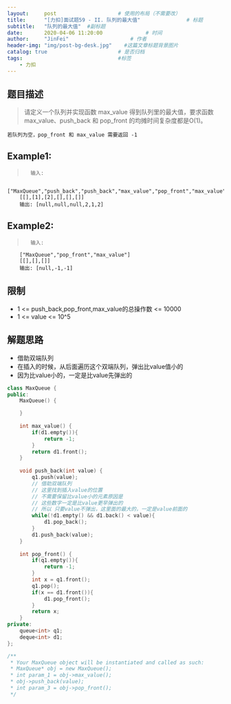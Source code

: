 ```yaml
---
layout:     post                    # 使用的布局（不需要改） 
title:      "[力扣]面试题59 - II. 队列的最大值"               # 标题  
subtitle:   "队列的最大值"  #副标题 
date:       2020-04-06 11:20:00              # 时间 
author:     "JinFei"                    # 作者 
header-img: "img/post-bg-desk.jpg"    #这篇文章标题背景图片 
catalog: true                       # 是否归档 
tags:                               #标签     
    - 力扣
---
```


## 题目描述
>   请定义一个队列并实现函数 max_value 得到队列里的最大值，要求函数max_value、push_back 和 pop_front 的均摊时间复杂度都是O(1)。

    若队列为空，pop_front 和 max_value 需要返回 -1

## Example1:
 
>       输入: 
        ["MaxQueue","push_back","push_back","max_value","pop_front","max_value"]
        [[],[1],[2],[],[],[]]
        输出: [null,null,null,2,1,2]

## Example2:
 
>       输入: 
        ["MaxQueue","pop_front","max_value"]
        [[],[],[]]
        输出: [null,-1,-1]



## 限制
- 1 <= push_back,pop_front,max_value的总操作数 <= 10000
- 1 <= value <= 10^5


## 解题思路
- 借助双端队列
- 在插入的时候，从后面遍历这个双端队列，弹出比value值小的
- 因为比value小的，一定是比value先弹出的

```C++
class MaxQueue {
public:
    MaxQueue() {

    }
    
    int max_value() {
        if(d1.empty()){
            return -1;
        }
        return d1.front();
    }
    
    void push_back(int value) {
        q1.push(value);
        // 借助双端队列
        // 这里找到插入value的位置
        // 不需要保留比value小的元素原因是
        // 这些数字一定是比value更早弹出的
        // 所以 只要value不弹出，这里面的最大的，一定是value前面的
        while(!d1.empty() && d1.back() < value){
            d1.pop_back();
        }
        d1.push_back(value);
    }
    
    int pop_front() {
        if(q1.empty()){
            return -1;
        }
        int x = q1.front();
        q1.pop();
        if(x == d1.front()){
            d1.pop_front();
        }
        return x;
    }
private:
    queue<int> q1;
    deque<int> d1;
};

/**
 * Your MaxQueue object will be instantiated and called as such:
 * MaxQueue* obj = new MaxQueue();
 * int param_1 = obj->max_value();
 * obj->push_back(value);
 * int param_3 = obj->pop_front();
 */
```
